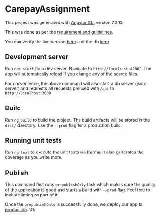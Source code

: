 # CarepayAssignment

This project was generated with [Angular CLI](https://github.com/angular/angular-cli) version 7.3.10.

This was done as per the [requirement and guidelines](https://github.com/team-carepay/carepay-front-end-assignment-Sojiro#readme).

You can verify the live version [here][production] and the db [here](https://carepay-assignment-db.herokuapp.com/)

## Development server

Run `npm start` for a dev server. Navigate to `http://localhost:4200/`. The app will automatically reload if you change any of the source files.

For convenience, the above command will also start a db server (json-server) and redirects all requests prefixed with `/api` to `http://localhost:3000`

## Build

Run `ng build` to build the project. The build artifacts will be stored in the `dist/` directory. Use the `--prod` flag for a production build.

## Running unit tests

Run `ng test` to execute the unit tests via [Karma](https://karma-runner.github.io). It also generates the coverage as you write more.

## Publish

This command first runs `prepublishOnly` task which makes sure the quality of the application is good and starts a build with `--prod` flag. Feel free to include linting as part of it.

Once the `prepublishOnly` is successfully done, we deploy our app to [production][production]. \O/

[production]: https://carepay-treatments.netlify.app/
